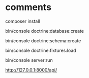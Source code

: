 # comments
composer install

bin/console doctrine:database:create

bin/console doctrine:schema:create

bin/console doctrine:fixtures:load

bin/console server:run

http://127.0.0.1:8000/api/
